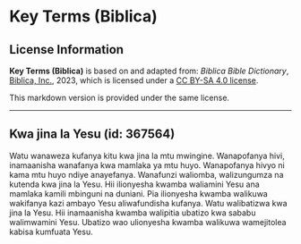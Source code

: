# Key Terms (Biblica)

## License Information

**Key Terms (Biblica)** is based on and adapted from: _Biblica Bible Dictionary_, [Biblica, Inc.](https://www.biblica.com/), 2023, which is licensed under a [CC BY-SA 4.0 license](https://creativecommons.org/licenses/by-sa/4.0/legalcode.en).

This markdown version is provided under the same license.



--------------------------------

## Kwa jina la Yesu (id: 367564)

Watu wanaweza kufanya kitu kwa jina la mtu mwingine. Wanapofanya hivi, inamaanisha wanafanya kwa mamlaka ya mtu huyo. Wanapofanya hivyo ni kama mtu huyo ndiye anayefanya. Wanafunzi waliomba, walizungumza na kutenda kwa jina la Yesu. Hii ilionyesha kwamba waliamini Yesu ana mamlaka kamili mbinguni na duniani. Pia ilionyesha kwamba walikuwa wakifanya kazi ambayo Yesu aliwafundisha kufanya. Watu walibatizwa kwa jina la Yesu. Hii inamaanisha kwamba walipitia ubatizo kwa sababu walimwamini Yesu. Ubatizo wao ulionyesha kwamba walikuwa wamejitolea kabisa kumfuata Yesu.


